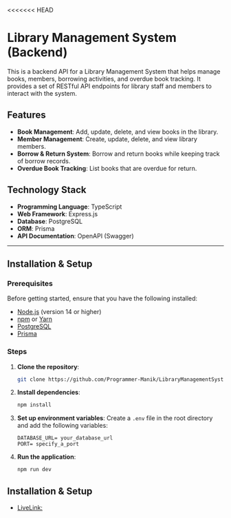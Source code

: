 <<<<<<< HEAD
# Library Management System (Backend)

This is a backend API for a Library Management System that helps manage books, members, borrowing activities, and overdue book tracking. It provides a set of RESTful API endpoints for library staff and members to interact with the system.

## Features

- **Book Management**: Add, update, delete, and view books in the library.
- **Member Management**: Create, update, delete, and view library members.
- **Borrow & Return System**: Borrow and return books while keeping track of borrow records.
- **Overdue Book Tracking**: List books that are overdue for return.

## Technology Stack

- **Programming Language**: TypeScript
- **Web Framework**: Express.js
- **Database**: PostgreSQL
- **ORM**: Prisma
- **API Documentation**: OpenAPI (Swagger)

---

## Installation & Setup

### Prerequisites

Before getting started, ensure that you have the following installed:

- [Node.js](https://nodejs.org/) (version 14 or higher)
- [npm](https://npmjs.com) or [Yarn](https://yarnpkg.com/)
- [PostgreSQL](https://www.postgresql.org/)
- [Prisma](https://www.prisma.io/)

### Steps
1. **Clone the repository**:

   ```sh
   git clone https://github.com/Programmer-Manik/LibraryManagementSystem.git
   ```

2. **Install dependencies**:

   ```sh
   npm install
   ```

3. **Set up environment variables**:
   Create a `.env` file in the root directory and add the following variables:

   ```
   DATABASE_URL= your_database_url
   PORT= specify_a_port
   ```

4. **Run the application**:
   ```sh
   npm run dev
   ```

## Installation & Setup
- [LiveLink:](https://library-management-system-gilt.vercel.app/)

